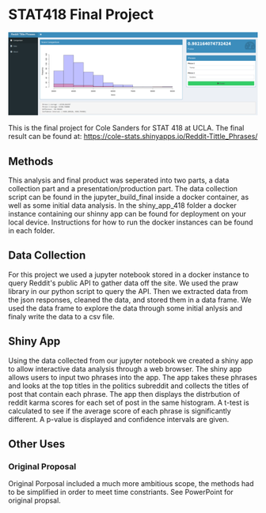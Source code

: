 # STAT418 Final Project
![](https://github.com/cgsanders/STAT418-Final/blob/master/GitPic.PNG)

This is the final project for Cole Sanders for STAT 418 at UCLA. The final result can be found at:
https://cole-stats.shinyapps.io/Reddit-Tittle_Phrases/

## Methods
This analysis and final product was seperated into two parts, a data collection part and a presentation/production part. The data collection script can be found in the jupyter_build_final inside a docker container, as well as some initial data analysis. In the shiny_app_418 folder a docker instance containing our shinny app can be found for deployment on your local device. Instructions for how to run the docker instances can be found in each folder.

## Data Collection
For this project we used a jupyter notebook stored in a docker instance to query Reddit's public API to gather data off the site. We used the praw library in our python script to query the API. Then we extracted data from the json responses, cleaned the data, and stored them in a data frame. We used the data frame to explore the data through some initial anlysis and finaly write the data to a csv file. 

## Shiny App
Using the data collected from our jupyter notebook we created a shiny app to allow interactive data analysis through a web browser. The shiny app allows users to input two phrases into the app. The app takes these phrases and looks at the top titles in the politics subreddit and collects the titles of post that contain each phrase. The app then displays the distrbution of reddit karma scores for each set of post in the same histogram. A t-test is calculated to see if the average score of each phrase is significantly different. A p-value is displayed and confidence intervals are given. 

## Other Uses


### Original Proposal 
Original Porposal included a much more ambitious scope, the methods had to be simplified in order to meet time constriants. See PowerPoint for original propsal.
